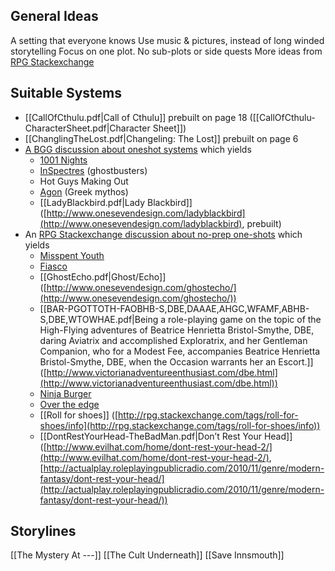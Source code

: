 ## General Ideas
A setting that everyone knows
Use music & pictures, instead of long winded storytelling
Focus on one plot. No sub-plots or side quests
More ideas from [RPG Stackexchange](http://rpg.stackexchange.com/questions/10636/role-playing-plot-focused-one-shot-sessions)

## Suitable Systems
- [[CallOfCthulu.pdf|Call of Cthulu]] prebuilt on page 18 ([[CallOfCthulu-CharacterSheet.pdf|Character Sheet]])
- [[ChanglingTheLost.pdf|Changeling: The Lost]] prebuilt on page 6
- [A BGG discussion about oneshot systems](http://boardgamegeek.com/geeklist/72514/rpgs-one-shot-play) which yields
	- [1001 Nights](http://nightskygames.com/welcome/game/1001Nights)
	- [InSpectres](https://en.wikipedia.org/wiki/InSpectres) (ghostbusters)
	- Hot Guys Making Out
	- [Agon](http://www.agon-rpg.com) (Greek mythos)
	- [[LadyBlackbird.pdf|Lady Blackbird]] ([http://www.onesevendesign.com/ladyblackbird](http://www.onesevendesign.com/ladyblackbird), prebuilt)
- An [RPG Stackexchange discussion about no-prep one-shots](http://rpg.stackexchange.com/questions/3849/what-games-are-out-there-that-could-be-played-in-a-single-night-with-no-prep) which yields
	- [Misspent Youth](http://misspentyouth.robertbohl.com/)
	- [Fiasco](http://rpggeek.com/rpgitem/64016/fiasco)
	- [[GhostEcho.pdf|Ghost/Echo]] ([http://www.onesevendesign.com/ghostecho/](http://www.onesevendesign.com/ghostecho/))
	- [[BAR-PGOTTOTH-FAOBHB-S,DBE,DAAAE,AHGC,WFAMF,ABHB-S,DBE,WTOWHAE.pdf|Being a role-playing game on the topic of the High-Flying adventures of Beatrice Henrietta Bristol-Smythe, DBE, daring Aviatrix and accomplished Exploratrix, and her Gentleman Companion, who for a Modest Fee, accompanies Beatrice Henrietta Bristol-Smythe, DBE, when the Occasion warrants her an Escort.]] ([http://www.victorianadventureenthusiast.com/dbe.html](http://www.victorianadventureenthusiast.com/dbe.html))
	- [Ninja Burger](http://ninjaburger.com/)
	- [Over the edge](http://www.atlas-games.com/overtheedge/index.php)
	- [[Roll for shoes]] ([http://rpg.stackexchange.com/tags/roll-for-shoes/info](http://rpg.stackexchange.com/tags/roll-for-shoes/info))
	- [[DontRestYourHead-TheBadMan.pdf|Don’t Rest Your Head]] ([http://www.evilhat.com/home/dont-rest-your-head-2/](http://www.evilhat.com/home/dont-rest-your-head-2/), [http://actualplay.roleplayingpublicradio.com/2010/11/genre/modern-fantasy/dont-rest-your-head/](http://actualplay.roleplayingpublicradio.com/2010/11/genre/modern-fantasy/dont-rest-your-head/))
## Storylines
[[The Mystery At ---]]
[[The Cult Underneath]]
[[Save Innsmouth]]